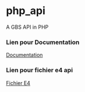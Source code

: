# php_api
A GBS API in PHP
<h3>Lien pour Documentation</h3>
<a href="link">Documentation</a>
<h3></h3>
<h3>Lien pour fichier e4 api</h3>
<a href="link">Fichier E4</a>
<h3></h3>
